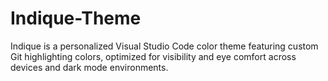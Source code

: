 # Indique-Theme
Indique is a personalized Visual Studio Code color theme featuring custom Git highlighting colors, optimized for visibility and eye comfort across devices and dark mode environments.
